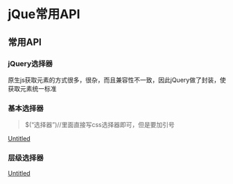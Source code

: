 # jQue常用API

## 常用API

### jQuery选择器

原生js获取元素的方式很多，很杂，而且兼容性不一致，因此jQuery做了封装，使获取元素统一标准

### 基本选择器

> $(“选择器”)//里面直接写css选择器即可，但是要加引号
> 

[Untitled](jQue%E5%B8%B8%E7%94%A8API%203b794b74fbfb492cb9adc3c51c47ba7d/Untitled%20Database%20eb210321171b4ed39f113290b770a497.csv)

### 层级选择器

[Untitled](jQue%E5%B8%B8%E7%94%A8API%203b794b74fbfb492cb9adc3c51c47ba7d/Untitled%20Database%201f2973baf8bc41aa853d81475f573505.csv)
